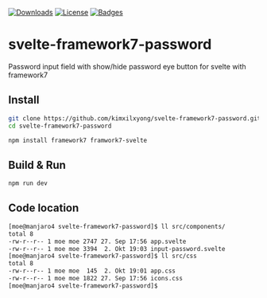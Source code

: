 [![Downloads](https://img.shields.io/github/downloads/kimxilxyong/svelte-framework7-password/total.svg)]()
[![License](http://img.shields.io/:license-mit-blue.svg)](http://doge.mit-license.org)
[![Badges](http://img.shields.io/:badges-3/3-ff6799.svg)](https://github.com/kimxilxyong/svelte-framework7-password)

# svelte-framework7-password
Password input field with show/hide password eye button for svelte with framework7

## Install

```bash
git clone https://github.com/kimxilxyong/svelte-framework7-password.git
cd svelte-framework7-password
```

```bash
npm install framework7 framwork7-svelte
```

## Build & Run

```bash
npm run dev
```

## Code location

```bash
[moe@manjaro4 svelte-framework7-password]$ ll src/components/
total 8
-rw-r--r-- 1 moe moe 2747 27. Sep 17:56 app.svelte
-rw-r--r-- 1 moe moe 3394  2. Okt 19:03 input-password.svelte
[moe@manjaro4 svelte-framework7-password]$ ll src/css
total 8
-rw-r--r-- 1 moe moe  145  2. Okt 19:01 app.css
-rw-r--r-- 1 moe moe 1822 27. Sep 17:56 icons.css
[moe@manjaro4 svelte-framework7-password]$ 
```
